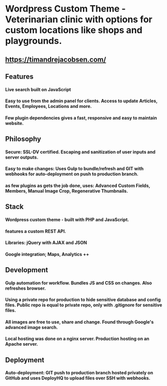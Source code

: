 # Wordpress Custom Theme - Veterinarian clinic with options for custom locations like shops and playgrounds.
## https://timandrejacobsen.com/

## Features
#### Live search built on JavaScript
#### Easy to use from the admin panel for clients. Access to update Articles, Events, Employees, Locations and more.
#### Few plugin dependencies gives a fast, responsive and easy to maintain website.

## Philosophy
#### Secure: SSL-DV certified. Escaping and sanitization of user inputs and server outputs.
#### Easy to make changes: Uses Gulp to bundle/refresh and GIT with webhooks for auto-deployment on push to production branch.
#### as few plugins as gets the job done, uses: Advanced Custom Fields, Members, Manual Image Crop, Regenerative Thumbnails.

## Stack
#### Wordpress custom theme - built with PHP and JavaScript.
#### features a custom REST API.
#### Libraries: jQuery with AJAX and JSON
#### Google integration; Maps, Analytics ++

## Development
#### Gulp automation for workflow. Bundles JS and CSS on changes. Also refreshes browser.
#### Using a private repo for production to hide sensitive database and config files. Public repo is equal to private repo, only with .gitignore for sensitive files.
#### All images are free to use, share and change. Found through Google's advanced image search.
#### Local hosting was done on a nginx server. Production hosting on an Apache server.

## Deployment
#### Auto-deployment: GIT push to production branch hosted privately on GitHub and uses DeployHQ to upload files over SSH with webhooks.
